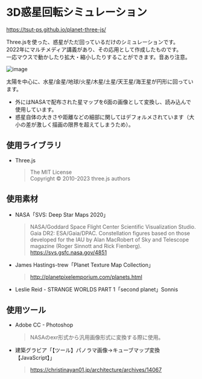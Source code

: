 # 3D惑星回転シミュレーション

https://tsut-ps.github.io/planet-three-js/

Three.jsを使った、惑星がただ回っているだけのシミュレーションです。  
2022年にマルチメディア講義があり、その応用として作成したものです。  
一応マウスで動かしたり拡大・縮小したりすることができます。音あり注意。

![image](https://user-images.githubusercontent.com/73014392/230624507-f0296a8f-87c4-47e0-8de6-50eee96b869c.png)

太陽を中心に、水星/金星/地球/火星/木星/土星/天王星/海王星が円形に回っています。

- 外にはNASAで配布された星マップを6面の画像として変換し、読み込んで使用しています。
- 惑星自体の大きさや距離などの細部に関してはデフォルメされています（大小の差が激しく描画の限界を超えてしまうため）。

## 使用ライブラリ
- Three.js
  > The MIT License  
  Copyright © 2010-2023 three.js authors

## 使用素材

- NASA「SVS: Deep Star Maps 2020」
  > NASA/Goddard Space Flight Center Scientific Visualization Studio. Gaia DR2: ESA/Gaia/DPAC. Constellation figures based on those developed for the IAU by Alan MacRobert of Sky and Telescope magazine (Roger Sinnott and Rick Fienberg).  
  https://svs.gsfc.nasa.gov/4851

- James Hastings-trew「Planet Texture Map Collection」
  > http://planetpixelemporium.com/planets.html

- Leslie Reid - STRANGE WORLDS PART 1「second planet」Sonnis

## 使用ツール
- Adobe CC - Photoshop
  > NASAのexr形式から汎用画像形式に変換する際に使用。

- 建築グラビア「【ツール】パノラマ画像→キューブマップ変換【JavaScript】」
  > https://christinayan01.jp/architecture/archives/14067
